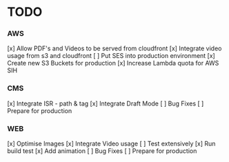 # TODO

### AWS

[x] Allow PDF's and Videos to be served from cloudfront
[x] Integrate video usage from s3 and cloudfront
[ ] Put SES into production environment
[x] Create new S3 Buckets for production
[x] Increase Lambda quota for AWS SIH

### CMS

[x] Integrate ISR - path & tag
[x] Integrate Draft Mode
[ ] Bug Fixes
[ ] Prepare for production

### WEB

[x] Optimise Images
[x] Integrate Video usage
[ ] Test extensively
[x] Run build test
[x] Add animation
[ ] Bug Fixes
[ ] Prepare for production
